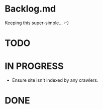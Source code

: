 # Backlog.md

Keeping this super-simple... :-)

# TODO

# IN PROGRESS

- Ensure site isn't indexed by any crawlers.

# DONE
